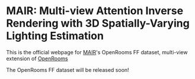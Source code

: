 # MAIR: Multi-view Attention Inverse Rendering with 3D Spatially-Varying Lighting Estimation <br>


This is the official webpage for [MAIR](https://bring728.github.io/mair.project/)'s OpenRooms FF dataset, multi-view extension of [OpenRooms](https://github.com/ViLab-UCSD/OpenRooms#dataset-creation)


The OpenRooms FF dataset will be released soon!
